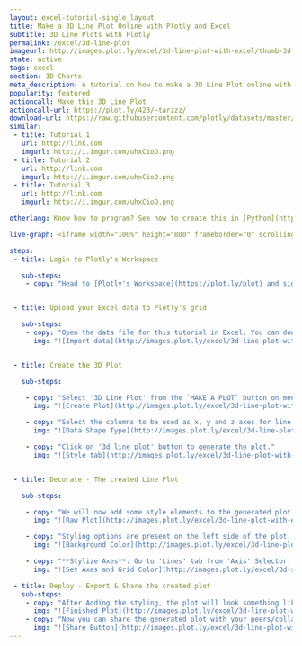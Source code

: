 ```yaml
---
layout: excel-tutorial-single_layout
title: Make a 3D Line Plot Online with Plotly and Excel
subtitle: 3D Line Plots with Plotly
permalink: /excel/3d-line-plot
imageurl: http://images.plot.ly/excel/3d-line-plot-with-excel/thumb-3d-line-plot-with-excel.png
state: active
tags: excel
section: 3D Charts
meta_description: A tutorial on how to make a 3D Line Plot online with Excel.
popularity: featured
actioncall: Make this 3D Line Plot
actioncall-url: https://plot.ly/423/~tarzzz/
download-url: https://raw.githubusercontent.com/plotly/datasets/master/line_3d_dataset.csv
similar:
 - title: Tutorial 1
   url: http://link.com
   imgurl: http://i.imgur.com/uhxCioO.png
 - title: Tutorial 2
   url: http://link.com
   imgurl: http://i.imgur.com/uhxCioO.png
 - title: Tutorial 3
   url: http://link.com
   imgurl: http://i.imgur.com/uhxCioO.png

otherlang: Know how to program? See how to create this in [Python](https://plot.ly/python/3d-line-plots/) or [R](https://plot.ly/r/3d-line-plots/).

live-graph: <iframe width="100%" height="800" frameborder="0" scrolling="no" src="https://plot.ly/~tarzzz/423.embed"></iframe>

steps:
 - title: Login to Plotly's Workspace

   sub-steps:
    - copy: "Head to [Plotly's Workspace](https://plot.ly/plot) and sign into your free Plotly account."


 - title: Upload your Excel data to Plotly's grid

   sub-steps:
    - copy: "Open the data file for this tutorial in Excel. You can download the file here in [CSV format](https://raw.githubusercontent.com/plotly/datasets/master/line_3d_dataset.csv). Click on 'ADD DATA' button on the workspace, and upload the data file."
      img: "![Import data](http://images.plot.ly/excel/3d-line-plot-with-excel/upload-data-file.png)"


 - title: Create the 3D Plot

   sub-steps:

    - copy: "Select '3D Line Plot' from the `MAKE A PLOT` button on menu bar."
      img: "![Create Plot](http://images.plot.ly/excel/3d-line-plot-with-excel/3d-line-plot-from-menu.png)"

    - copy: "Select the columns to be used as x, y and z axes for line plot."
      img: "![Data Shape Type](http://images.plot.ly/excel/3d-line-plot-with-excel/select-data-axes.png)"

    - copy: "Click on '3d line plot' button to generate the plot."
      img: "![Style tab](http://images.plot.ly/excel/3d-line-plot-with-excel/plot-3d-line.png)"  


 - title: Decorate - The created Line Plot

   sub-steps:

    - copy: "We will now add some style elements to the generated plot."
      img: "![Raw Plot](http://images.plot.ly/excel/3d-line-plot-with-excel/raw-3d-plot.png)"

    - copy: "Styling options are present on the left side of the plot. To set the background color, (1) Click on the 'Axis' selector on the options menu on the left side of the plot, (2) Click on the 'Lines' tab from the pop-up, (3) Set 'Background' to 'On', and (4) Select background color from the color pallete."
      img: "![Background Color](http://images.plot.ly/excel/3d-line-plot-with-excel/set-background.png)"

    - copy: "**Stylize Axes**: Go to 'Lines' tab from 'Axis' Selector. (1) Set Grid Lines to 'On' and select white color from pop-up, (2) Set Zero Lines to 'On' and select white color from pop-up"
      img: "![Set Axes and Grid Color](http://images.plot.ly/excel/3d-surface-plot-with-excel/set-axis-color.png)"

 - title: Deploy - Export & Share the created plot
   sub-steps:
    - copy: "After Adding the styling, the plot will look something like this:"
      img: "![Finished Plot](http://images.plot.ly/excel/3d-line-plot-with-excel/thumb-3d-line-plot-with-excel.png)"
    - copy: "Now you can share the generated plot with your peers/collaborators (basically, anyone you want to!). Click on share button on left menu bar:"
      img: "![Share Button](http://images.plot.ly/excel/3d-line-plot-with-excel/share-plot-button.png)"
---
```

